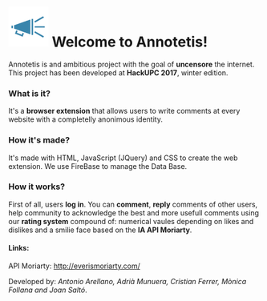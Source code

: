 # <img src="https://github.com/joansalto/annotetis/blob/master/res/megafono.png" height="80" width="80"> Welcome to Annotetis! 

Annotetis is and ambitious project with the goal of <b>uncensore</b> the internet. 
This project has been developed at <b>HackUPC 2017</b>, winter edition.

### What is it? 

It's a <b>browser extension</b> that allows users to write comments at every website with a completelly anonimous identity. 

### How it's made?

It's made with HTML, JavaScript (JQuery) and CSS to create the web extension.
We use FireBase to manage the Data Base.

### How it works?

First of all, users <b>log in</b>. You can <b>comment</b>, <b>reply</b> comments of other users, help community to acknowledge the best and more usefull comments using our <b>rating system</b> compound of: numerical vaules depending on likes and dislikes and a smilie face based on the <b>IA API Moriarty</b>.

#### Links:

API Moriarty: http://everismoriarty.com/




Developed by: <i>Antonio Arellano, Adrià Munuera, Cristian Ferrer, Mònica Follana and Joan Saltó</i>.
